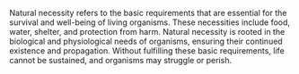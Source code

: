 
Natural necessity refers to the basic requirements that are essential for the survival and well-being of living organisms. These necessities include food, water, shelter, and protection from harm. Natural necessity is rooted in the biological and physiological needs of organisms, ensuring their continued existence and propagation. Without fulfilling these basic requirements, life cannot be sustained, and organisms may struggle or perish.

